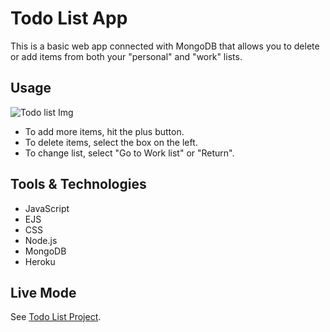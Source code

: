 # Todo List App

This is a basic web app connected with MongoDB that allows you to delete or add items from both your "personal" and "work" lists.

## Usage

![Todo list Img](https://i.ibb.co/NxGZvr7/Todo-list-project.png)

* To add more items, hit the plus button.
* To delete items, select the box on the left.
* To change list, select "Go to Work list" or "Return".

## Tools & Technologies

* JavaScript
* EJS  
* CSS
* Node.js
* MongoDB
* Heroku

## Live Mode

See [Todo List Project](https://todolist-steph.herokuapp.com/).
